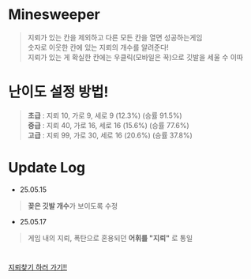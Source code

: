 # Minesweeper

> 지뢰가 있는 칸을 제외하고 다른 모든 칸을 열면 성공하는게임<br/>
숫자로 이웃한 칸에 있는 지뢰의 개수를 알려준다!<br/>
지뢰가 있는 게 확실한 칸에는 우클릭(모바일은 꾹)으로 깃발을 세울 수 이따

# 난이도 설정 방법!
> **초급** : 지뢰 10, 가로 9, 세로 9 (12.3%) (승률 91.5%)<br/>
**중급** : 지뢰 40, 가로 16, 세로 16 (15.6%) (승률 77.6%)<br/>
**고급** : 지뢰 99, 가로 30, 세로 16 (20.6%) (승률 37.8%)

# Update Log

- 25.05.15
> **꽂은 깃발 개수**가 보이도록 수정
- 25.05.17
> 게임 내의 지뢰, 폭탄으로 혼용되던 **어휘를 "지뢰"** 로 통일

#

[지뢰찾기 하러 가기!!](https://gyuriling.github.io/Minesweeper/)
